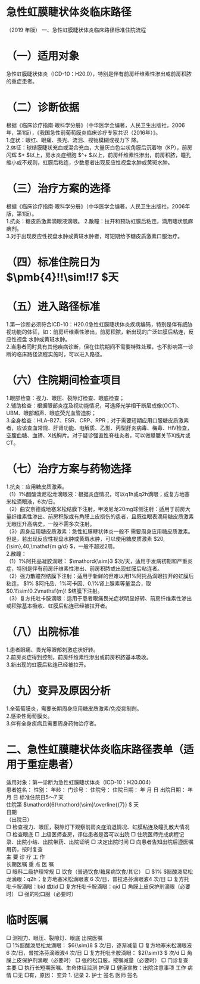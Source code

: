 # 急性虹膜睫状体炎临床路径  
（2019 年版） 一、急性虹膜睫状体炎临床路径标准住院流程  
# （一）适用对象  
急性虹膜睫状体炎（ICD-10：H20.0），特别是伴有前房纤维素性渗出或前房积脓的重症患者。  
# （二）诊断依据  
根据《临床诊疗指南·眼科学分册》（中华医学会编著，人民卫生出版社，2006年，第1版），《我国急性前葡萄膜炎临床诊疗专家共识（2016年）》。  
1.症状：眼红、眼痛、畏光、流泪、视物模糊或视力下 降。  
2.体征：球结膜睫状充血或混合充血，大量灰白色尘状角膜后沉着物（KP），前房闪辉 $+ $以上，房水炎症细胞 $^+ $以上，前房纤维素性渗出，前房积脓，瞳孔缩小或不规则，虹膜后粘连，少数患者出现反应性视盘水肿或黄斑水肿。  
# （三）治疗方案的选择  
根据《临床诊疗指南·眼科学分册》（中华医学会编著，人民卫生出版社，2006年版，第1版）。  
1.抗炎：糖皮质激素滴眼液滴眼。 2.散瞳：拉开和预防虹膜后粘连，滴用睫状肌麻痹剂。  
3.对于出现反应性视盘水肿或黄斑水肿者，可短期给予糖皮质激素口服治疗。  
# （四）标准住院日为 $\pmb{4}\!\!\sim\!\!7 $天  
# （五）进入路径标准  
1.第一诊断必须符合ICD-10：H20.0急性虹膜睫状体炎疾病编码，特别是伴有威胁视功能的体征，如：前房纤维素性渗出，前房积脓，新出现的广泛虹膜后粘连，反应性视盘 水肿或黄斑水肿。  
2.当患者同时具有其他疾病诊断，但在住院期间不需要特殊处理，也不影响第一诊断的临床路径流程实施时，可以进入路径。  
# （六）住院期间检查项目  
1.眼部检查：视力、眼压、裂隙灯检查、眼底检查；  
2.辅助检查：根据眼部炎症及视功能情况，可选择光学相干断层成像(OCT)、UBM、眼部超声、眼底荧光血管造影；  
3.全身检查：HLA–B27、ESR、CRP、RPR；对于需要短期应用口服糖皮质激素者，应该查血常规、肝肾功能、电解质、乙型、丙型肝炎病毒、梅毒、HIV检查，空腹血糖、血钾、X线胸片。对于疑诊强直性脊柱炎者，可以做骶髂关节X线片或CT。  
# （七）治疗方案与药物选择  
1.抗炎：应用糖皮质激素。  
（1）1%醋酸泼尼松龙滴眼液：根据炎症情况，可以q1h或q2h滴眼；或复方地塞米松滴眼液，6次/日。  
（2）曲安奈德或地塞米松结膜下注射，甲泼尼龙20mg球侧注射：适用于前房大量纤维素性渗出、前房积脓或有角膜上皮损伤的患者，且既往眼表滴用糖皮质激素无眼压升高病史，一般不需多次注射。  
（3）周身应用糖皮质激素：急性虹膜睫状体炎一般不 需要周身应用糖皮质激素。但是，若出现反应性视盘水肿或黄斑水肿，可以使用糖皮质激素 $20\,{\sim}\,40\,\mathsf{m g/d} $，一般不超过2周。  
2.散瞳：  
（1）1%阿托品凝胶滴眼： $\mathord{\sim}3 $次/天，适用于发病初期和严重炎症，特别是伴有前房纤维素性渗出、前房积脓或出现虹膜后粘连者。  
（2）强力散瞳剂结膜下注射：适用于新鲜的但难以用1%阿托品滴眼拉开的虹膜后粘连， $1\% $阿托品、1%可卡因、0.1%肾上腺素等量混合，取 $0.1\!\sim\!0.2\mathsf{m}! $结膜下注射。  
（3）复方托吡卡胺滴眼：适用于患者眼痛畏光症状明显好转、前房纤维素性渗出或积脓基本吸收、虹膜后粘连已经被拉开者。  
# （八）出院标准  
1.患者眼痛、畏光等眼部刺激症状好转。  
2.前房炎症得到控制，前房纤维素性渗出或前房积脓基本吸收。  
3.新出现的虹膜后粘连已经被拉开。  
# （九）变异及原因分析  
1.全葡萄膜炎，需要长期周身应用糖皮质激素/免疫抑制剂。  
2.感染性葡萄膜炎。  
3.伴有全身疾病且需要周身药物治疗者。  
# 二、急性虹膜睫状体炎临床路径表单（适用于重症患者）  
适用对象：第一诊断为急性虹膜睫状体炎（ICD-10：H20.004）  
患者姓名：          性别：       年龄：      门诊号：        住院号：           住院日期：      年    月   日   出院日期：      年    月   日 标准住院日5～7 天  
住院第 $\mathord{6}\mathord{\sim}\overline{{7}} $ 天  
日期  
（出院日）  
□ 检查视力、眼压，裂隙灯下观察前房炎症消退情况、虹膜粘连及瞳孔散大情况  □ 检查眼底  □ 上级医师查房，评估患者是否可以出院 □ 住院医师完成病程记录、出院小结、出院带药、出院证明 □ 决定出院时间 □ 向患者告知出院后遵医嘱用药，按时复查  
主 要 诊  疗  工 作  
长期医嘱 重 点 医 嘱  
□ 眼科二级护理常规 
□ 饮食（普通饮食/糖尿病饮食/其它） 
□ $1\% $醋酸泼尼松龙滴眼：q2h；复方地塞米松滴眼液 6 次/日，普拉洛芬滴眼液4 次/日 
□ 复方托吡卡胺滴眼：bid 或tid 
 □ 复方托吡卡胺滴眼：qid 
 □ 角膜上皮保护剂滴眼（必要时） 
□ 强的松口服（必要时）  
# 临时医嘱  
□ 测视力、眼压、裂隙灯、眼底  出院医嘱  
□ 1%醋酸泼尼松龙滴眼： $6{\sim}8 $ 次/日，逐渐减量 □ 复方地塞米松滴眼液 6 次/日，普拉洛芬滴眼液4 次/日 □ 复方托吡卡胺滴眼： $2{\sim}3 $  次/d  □ 角膜上皮保护剂滴眼（必要时） □ 强的松口服，按嘱减量（必要时） □ 门诊复查 主要 □ 执行长短期医嘱、生命体征监测  护理 □ 健康宣教：出院注意事项 工作 病情 □无  □有，原因： 变异  1.  记录  2.  护士   签名  医师   签名  